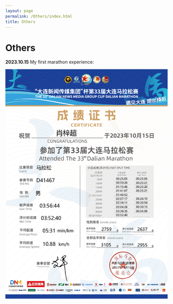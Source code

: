 ```yaml
---
layout: page
permalink: /Others/index.html
title: Others
---
```


# Others

**2023.10.15** My first marathon experience:

<div>
<img src="/images/MarathonRecord_23.PNG">
</div>

<br>

